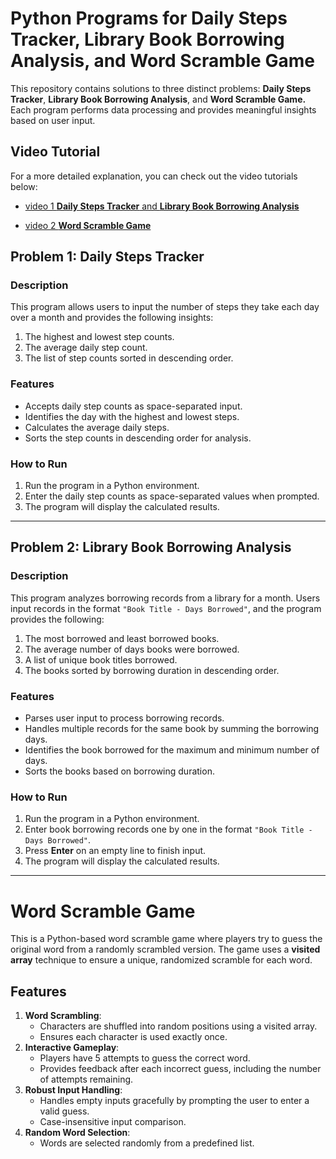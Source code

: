 # Python Programs for Daily Steps Tracker, Library Book Borrowing Analysis, and Word Scramble Game
This repository contains solutions to three distinct problems: **Daily Steps Tracker**, **Library Book Borrowing Analysis**, and **Word Scramble Game.** Each program performs data processing and provides meaningful insights based on user input.

## Video Tutorial
For a more detailed explanation, you can check out the video tutorials below:
- [video 1 **Daily Steps Tracker** and **Library Book Borrowing Analysis**](https://drive.google.com/file/d/1Y1KhgvPU_Dkl-pb99_VxP3O7AHM8iyCF/view?usp=drive_link)
* [video 2 **Word Scramble Game**](https://drive.google.com/file/d/1mYWqBovd8DX4LvNRmovY3GCrjW5o2HUk/view?usp=drive_link)

## Problem 1: Daily Steps Tracker
### Description
This program allows users to input the number of steps they take each day over a month and provides the following insights:
1. The highest and lowest step counts.
2. The average daily step count.
3. The list of step counts sorted in descending order.

### Features
- Accepts daily step counts as space-separated input.
- Identifies the day with the highest and lowest steps.
- Calculates the average daily steps.
- Sorts the step counts in descending order for analysis.

### How to Run
1. Run the program in a Python environment.
2. Enter the daily step counts as space-separated values when prompted.
3. The program will display the calculated results.
---

## Problem 2: Library Book Borrowing Analysis
### Description
This program analyzes borrowing records from a library for a month. Users input records in the format `"Book Title - Days Borrowed"`, and the program provides the following:
1. The most borrowed and least borrowed books.
2. The average number of days books were borrowed.
3. A list of unique book titles borrowed.
4. The books sorted by borrowing duration in descending order.

### Features
- Parses user input to process borrowing records.
- Handles multiple records for the same book by summing the borrowing days.
- Identifies the book borrowed for the maximum and minimum number of days.
- Sorts the books based on borrowing duration.

### How to Run
1. Run the program in a Python environment.
2. Enter book borrowing records one by one in the format `"Book Title - Days Borrowed"`.
3. Press **Enter** on an empty line to finish input.
4. The program will display the calculated results.
---

# Word Scramble Game
This is a Python-based word scramble game where players try to guess the original word from a randomly scrambled version. The game uses a **visited array** technique to ensure a unique, randomized scramble for each word.

## Features

1. **Word Scrambling**:
   - Characters are shuffled into random positions using a visited array.
   - Ensures each character is used exactly once.
2. **Interactive Gameplay**:
   - Players have 5 attempts to guess the correct word.
   - Provides feedback after each incorrect guess, including the number of attempts remaining.
3. **Robust Input Handling**:
   - Handles empty inputs gracefully by prompting the user to enter a valid guess.
   - Case-insensitive input comparison.
4. **Random Word Selection**:
   - Words are selected randomly from a predefined list.





